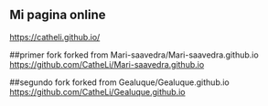 ## Mi pagina online
https://catheli.github.io/

##primer fork forked from Mari-saavedra/Mari-saavedra.github.io
https://github.com/CatheLi/Mari-saavedra.github.io

##segundo fork forked from Gealuque/Gealuque.github.io
https://github.com/CatheLi/Gealuque.github.io
